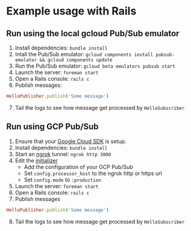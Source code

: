 # Example usage with Rails

## Run using the local gcloud Pub/Sub emulator

1. Install dependencies: `bundle install`
2. Intall the Pub/Sub emulator: `gcloud components install pubsub-emulator && gcloud components update`
3. Run the Pub/Sub emulator: `gcloud beta emulators pubsub start`
4. Launch the server: `foreman start`
5. Open a Rails console: `rails c`
6. Publish messages:
```ruby
HelloPublisher.publish('Some message')
```
7. Tail the logs to see how message get processed by `HelloSubscriber`

## Run using GCP Pub/Sub

1. Ensure that your [Google Cloud SDK](https://cloud.google.com/sdk/docs/quickstarts) is setup.
2. Install dependencies: `bundle install`
3. Start an [ngrok](https://ngrok.com) tunnel: `ngrok http 3000`
4. Edit the [initializer](./config/initializers/cloudenvoy.rb) 
    * Add the configuration of your GCP Pub/Sub
    * Set `config.processor_host` to the ngrok http or https url
    * Set `config.mode` to `:production`
5. Launch the server: `foreman start`
6. Open a Rails console: `rails c`
7. Publish messages
```ruby
HelloPublisher.publish('Some message')
```
8. Tail the logs to see how message get processed by `HelloSubscriber`